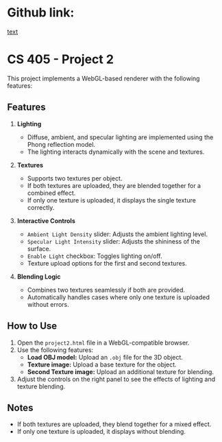# Github link:
[text](https://github.com/borasacir/CS405-Project-2.git)

# CS 405 - Project 2

This project implements a WebGL-based renderer with the following features:

## Features

1. **Lighting**
   - Diffuse, ambient, and specular lighting are implemented using the Phong reflection model.
   - The lighting interacts dynamically with the scene and textures.

2. **Textures**
   - Supports two textures per object.
   - If both textures are uploaded, they are blended together for a combined effect.
   - If only one texture is uploaded, it displays the single texture correctly.

3. **Interactive Controls**
   - `Ambient Light Density` slider: Adjusts the ambient lighting level.
   - `Specular Light Intensity` slider: Adjusts the shininess of the surface.
   - `Enable Light` checkbox: Toggles lighting on/off.
   - Texture upload options for the first and second textures.

4. **Blending Logic**
   - Combines two textures seamlessly if both are provided.
   - Automatically handles cases where only one texture is uploaded without errors.

## How to Use

1. Open the `project2.html` file in a WebGL-compatible browser.
2. Use the following features:
   - **Load OBJ model:** Upload an `.obj` file for the 3D object.
   - **Texture image:** Upload a base texture for the object.
   - **Second Texture image:** Upload an additional texture for blending.
3. Adjust the controls on the right panel to see the effects of lighting and texture blending.

## Notes

- If both textures are uploaded, they blend together for a mixed effect.
- If only one texture is uploaded, it displays without blending.

